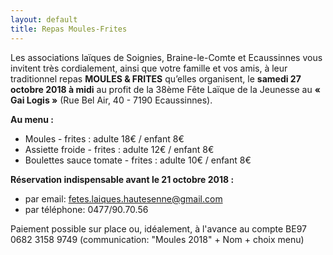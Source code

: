 ```yaml
---
layout: default
title: Repas Moules-Frites
---
```


Les associations laïques de Soignies, Braine-le-Comte et Ecaussinnes vous invitent très cordialement, ainsi que votre famille et vos amis, à leur traditionnel repas **MOULES & FRITES** qu’elles organisent, le **samedi 27 octobre 2018 à midi** au profit de la 38ème Fête Laïque de la Jeunesse au **« Gai Logis »** (Rue Bel Air, 40 - 7190 Ecaussinnes).

**Au menu :**
* Moules - frites : adulte 18€ / enfant 8€
* Assiette froide - frites : adulte 12€ / enfant 8€
* Boulettes sauce tomate - frites : adulte 10€ / enfant 8€

**Réservation indispensable avant le 21 octobre 2018 :**
* par email: fetes.laiques.hautesenne@gmail.com
* par téléphone: 0477/90.70.56

Paiement possible sur place ou, idéalement, à l'avance au compte BE97 0682 3158 9749 (communication: "Moules 2018" + Nom + choix menu)
